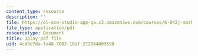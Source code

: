 ```yaml
---
content_type: resource
description: ''
file: https://ol-ocw-studio-app-qa.s3.amazonaws.com/courses/6-042j-mathematics-for-computer-science-fall-2010/4cd9e7dafa48708210af272844003398_GJpt_3ie4WU.pdf
file_type: application/pdf
resourcetype: Document
title: 3play pdf file
uid: 4cd9e7da-fa48-7082-10af-272844003398
---
```

